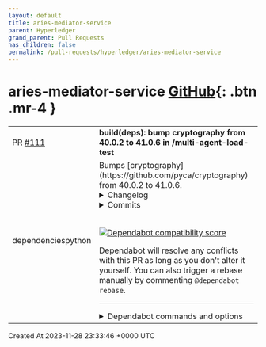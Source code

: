 ```yaml
---
layout: default
title: aries-mediator-service
parent: Hyperledger
grand_parent: Pull Requests
has_children: false
permalink: /pull-requests/hyperledger/aries-mediator-service
---
```


# aries-mediator-service <span class="fs-3 right-align">[GitHub](https://github.com/hyperledger/aries-mediator-service){: .btn .mr-4 }</span>


<div>
    <table>
        <tr>
            <td>
                PR <a href="https://github.com/hyperledger/aries-mediator-service/pull/111" class=".btn">#111</a>
            </td>
            <td>
                <b>
                    build(deps): bump cryptography from 40.0.2 to 41.0.6 in /multi-agent-load-test
                </b>
            </td>
        </tr>
        <tr>
            <td>
                <span class="chip">dependencies</span><span class="chip">python</span>
            </td>
            <td>
                Bumps [cryptography](https://github.com/pyca/cryptography) from 40.0.2 to 41.0.6.
<details>
<summary>Changelog</summary>
<p><em>Sourced from <a href="https://github.com/pyca/cryptography/blob/main/CHANGELOG.rst">cryptography's changelog</a>.</em></p>
<blockquote>
<p>41.0.6 - 2023-11-27</p>
<pre><code>
* Fixed a null-pointer-dereference and segfault that could occur when loading
  certificates from a PKCS#7 bundle.  Credit to **pkuzco** for reporting the
  issue. **CVE-2023-49083**
<p>.. _v41-0-5:</p>
<p>41.0.5 - 2023-10-24
</code></pre></p>
<ul>
<li>Updated Windows, macOS, and Linux wheels to be compiled with OpenSSL 3.1.4.</li>
<li>Added a function to support an upcoming <code>pyOpenSSL</code> release.</li>
</ul>
<p>.. _v41-0-4:</p>
<p>41.0.4 - 2023-09-19</p>
<pre><code>
* Updated Windows, macOS, and Linux wheels to be compiled with OpenSSL 3.1.3.
<p>.. _v41-0-3:</p>
<p>41.0.3 - 2023-08-01
</code></pre></p>
<ul>
<li>Fixed performance regression loading DH public keys.</li>
<li>Fixed a memory leak when using
:class:<code>~cryptography.hazmat.primitives.ciphers.aead.ChaCha20Poly1305</code>.</li>
<li>Updated Windows, macOS, and Linux wheels to be compiled with OpenSSL 3.1.2.</li>
</ul>
<p>.. _v41-0-2:</p>
<p>41.0.2 - 2023-07-10</p>
<pre><code>
* Fixed bugs in creating and parsing SSH certificates where critical options
  with values were handled incorrectly. Certificates are now created correctly
  and parsing accepts correct values as well as the previously generated
  invalid forms with a warning. In the next release, support for parsing these
  invalid forms will be removed.
<p>.. _v41-0-1:</p>
<p>41.0.1 - 2023-06-01
</code></pre></p>
<ul>
<li>Temporarily allow invalid ECDSA signature algorithm parameters in X.509
certificates, which are generated by older versions of Java.</li>
</ul>
<!-- raw HTML omitted -->
</blockquote>
<p>... (truncated)</p>
</details>
<details>
<summary>Commits</summary>
<ul>
<li><a href="https://github.com/pyca/cryptography/commit/f09c261ca10a31fe41b1262306db7f8f1da0e48a"><code>f09c261</code></a> 41.0.6 release (<a href="https://redirect.github.com/pyca/cryptography/issues/9927">#9927</a>)</li>
<li><a href="https://github.com/pyca/cryptography/commit/5012bedaef2dc60af3955306774b77ef379116e3"><code>5012bed</code></a> bump for 41.0.5 release (<a href="https://redirect.github.com/pyca/cryptography/issues/9766">#9766</a>)</li>
<li><a href="https://github.com/pyca/cryptography/commit/563b1193997512836603777d31e2ea281b3dc79a"><code>563b119</code></a> Added binding needed for pyOpenSSL (<a href="https://redirect.github.com/pyca/cryptography/issues/9739">#9739</a>) (<a href="https://redirect.github.com/pyca/cryptography/issues/9740">#9740</a>)</li>
<li><a href="https://github.com/pyca/cryptography/commit/fc11bce6930e591ce26a2317b31b9ce2b3e25512"><code>fc11bce</code></a> bump for 41.0.4 (<a href="https://redirect.github.com/pyca/cryptography/issues/9629">#9629</a>)</li>
<li><a href="https://github.com/pyca/cryptography/commit/b22271cf3c3dd8dc8978f8f4b00b5c7060b6538d"><code>b22271c</code></a> bump for 41.0.3 (<a href="https://redirect.github.com/pyca/cryptography/issues/9330">#9330</a>)</li>
<li><a href="https://github.com/pyca/cryptography/commit/774a4a16cbd22a89fdb4195ade9e4fcee27a7afa"><code>774a4a1</code></a> Only check DH key validity when loading a private key. (<a href="https://redirect.github.com/pyca/cryptography/issues/9071">#9071</a>) (<a href="https://redirect.github.com/pyca/cryptography/issues/9319">#9319</a>)</li>
<li><a href="https://github.com/pyca/cryptography/commit/bfa4d95f0f356f2d535efd5c775e0fb3efe90ef2"><code>bfa4d95</code></a> changelog for 41.0.3 (<a href="https://redirect.github.com/pyca/cryptography/issues/9320">#9320</a>)</li>
<li><a href="https://github.com/pyca/cryptography/commit/0da7165aa73c0a4865b0a4d9e019db3c16eea55a"><code>0da7165</code></a> backport fix the memory leak in fixedpool (<a href="https://redirect.github.com/pyca/cryptography/issues/9272">#9272</a>) (<a href="https://redirect.github.com/pyca/cryptography/issues/9309">#9309</a>)</li>
<li><a href="https://github.com/pyca/cryptography/commit/7431db737cf0407560fac689d24f1d2e5efc349d"><code>7431db7</code></a> bump for 41.0.2 (<a href="https://redirect.github.com/pyca/cryptography/issues/9215">#9215</a>)</li>
<li><a href="https://github.com/pyca/cryptography/commit/e190ef190525999d1f599cf8c3aef5cb7f3a8bc4"><code>e190ef1</code></a> Backport ssh cert fix (<a href="https://redirect.github.com/pyca/cryptography/issues/9211">#9211</a>)</li>
<li>Additional commits viewable in <a href="https://github.com/pyca/cryptography/compare/40.0.2...41.0.6">compare view</a></li>
</ul>
</details>
<br />


[![Dependabot compatibility score](https://dependabot-badges.githubapp.com/badges/compatibility_score?dependency-name=cryptography&package-manager=pip&previous-version=40.0.2&new-version=41.0.6)](https://docs.github.com/en/github/managing-security-vulnerabilities/about-dependabot-security-updates#about-compatibility-scores)

Dependabot will resolve any conflicts with this PR as long as you don't alter it yourself. You can also trigger a rebase manually by commenting `@dependabot rebase`.

[//]: # (dependabot-automerge-start)
[//]: # (dependabot-automerge-end)

---

<details>
<summary>Dependabot commands and options</summary>
<br />

You can trigger Dependabot actions by commenting on this PR:
- `@dependabot rebase` will rebase this PR
- `@dependabot recreate` will recreate this PR, overwriting any edits that have been made to it
- `@dependabot merge` will merge this PR after your CI passes on it
- `@dependabot squash and merge` will squash and merge this PR after your CI passes on it
- `@dependabot cancel merge` will cancel a previously requested merge and block automerging
- `@dependabot reopen` will reopen this PR if it is closed
- `@dependabot close` will close this PR and stop Dependabot recreating it. You can achieve the same result by closing it manually
- `@dependabot show <dependency name> ignore conditions` will show all of the ignore conditions of the specified dependency
- `@dependabot ignore this major version` will close this PR and stop Dependabot creating any more for this major version (unless you reopen the PR or upgrade to it yourself)
- `@dependabot ignore this minor version` will close this PR and stop Dependabot creating any more for this minor version (unless you reopen the PR or upgrade to it yourself)
- `@dependabot ignore this dependency` will close this PR and stop Dependabot creating any more for this dependency (unless you reopen the PR or upgrade to it yourself)
You can disable automated security fix PRs for this repo from the [Security Alerts page](https://github.com/hyperledger/aries-mediator-service/network/alerts).

</details>
            </td>
        </tr>
    </table>
    <div class="right-align">
        Created At 2023-11-28 23:33:46 +0000 UTC
    </div>
</div>

